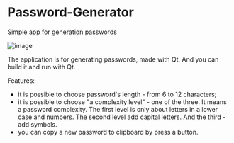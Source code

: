 # Password-Generator
Simple app for generation passwords

![image](https://user-images.githubusercontent.com/91129754/219009032-c0ac64b2-65bc-4e2d-9435-0366d3d5449e.png)

The application is for generating passwords, made with Qt. And you can build it and run with Qt.

Features:
- it is possible to choose password's length - from 6 to 12 characters;
- it is possible to choose "a complexity level" - one of the three. It means a password complexity. 
The first level is only about letters in a lower case and numbers. The second level add capital letters.
And the third - add symbols.
- you can copy a new password to clipboard by press a button.
